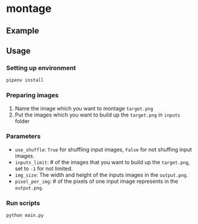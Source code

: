 # montage

## Example

## Usage
### Setting up environment
`pipenv install`

### Preparing images
1. Name the image which you want to montage `target.png`
2. Put the images which you want to build up the `target.png` in `inputs` folder

### Parameters
- `use_shuffle`: `True` for shuffling input images, `False` for not shuffing input images.
- `inputs_limit`: # of the images that you want to build up the `target.png`, set to `-1` for not limited.
- `img_size`: The width and height of the inputs images in the `output.png`.
- `pixel_per_img`: # of the pixels of one input image represents in the `output.png`.

### Run scripts
`python main.py`